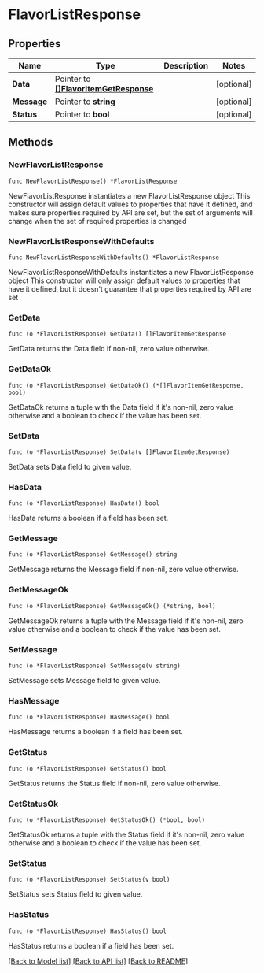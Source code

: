 # FlavorListResponse

## Properties

Name | Type | Description | Notes
------------ | ------------- | ------------- | -------------
**Data** | Pointer to [**[]FlavorItemGetResponse**](FlavorItemGetResponse.md) |  | [optional] 
**Message** | Pointer to **string** |  | [optional] 
**Status** | Pointer to **bool** |  | [optional] 

## Methods

### NewFlavorListResponse

`func NewFlavorListResponse() *FlavorListResponse`

NewFlavorListResponse instantiates a new FlavorListResponse object
This constructor will assign default values to properties that have it defined,
and makes sure properties required by API are set, but the set of arguments
will change when the set of required properties is changed

### NewFlavorListResponseWithDefaults

`func NewFlavorListResponseWithDefaults() *FlavorListResponse`

NewFlavorListResponseWithDefaults instantiates a new FlavorListResponse object
This constructor will only assign default values to properties that have it defined,
but it doesn't guarantee that properties required by API are set

### GetData

`func (o *FlavorListResponse) GetData() []FlavorItemGetResponse`

GetData returns the Data field if non-nil, zero value otherwise.

### GetDataOk

`func (o *FlavorListResponse) GetDataOk() (*[]FlavorItemGetResponse, bool)`

GetDataOk returns a tuple with the Data field if it's non-nil, zero value otherwise
and a boolean to check if the value has been set.

### SetData

`func (o *FlavorListResponse) SetData(v []FlavorItemGetResponse)`

SetData sets Data field to given value.

### HasData

`func (o *FlavorListResponse) HasData() bool`

HasData returns a boolean if a field has been set.

### GetMessage

`func (o *FlavorListResponse) GetMessage() string`

GetMessage returns the Message field if non-nil, zero value otherwise.

### GetMessageOk

`func (o *FlavorListResponse) GetMessageOk() (*string, bool)`

GetMessageOk returns a tuple with the Message field if it's non-nil, zero value otherwise
and a boolean to check if the value has been set.

### SetMessage

`func (o *FlavorListResponse) SetMessage(v string)`

SetMessage sets Message field to given value.

### HasMessage

`func (o *FlavorListResponse) HasMessage() bool`

HasMessage returns a boolean if a field has been set.

### GetStatus

`func (o *FlavorListResponse) GetStatus() bool`

GetStatus returns the Status field if non-nil, zero value otherwise.

### GetStatusOk

`func (o *FlavorListResponse) GetStatusOk() (*bool, bool)`

GetStatusOk returns a tuple with the Status field if it's non-nil, zero value otherwise
and a boolean to check if the value has been set.

### SetStatus

`func (o *FlavorListResponse) SetStatus(v bool)`

SetStatus sets Status field to given value.

### HasStatus

`func (o *FlavorListResponse) HasStatus() bool`

HasStatus returns a boolean if a field has been set.


[[Back to Model list]](../README.md#documentation-for-models) [[Back to API list]](../README.md#documentation-for-api-endpoints) [[Back to README]](../README.md)


